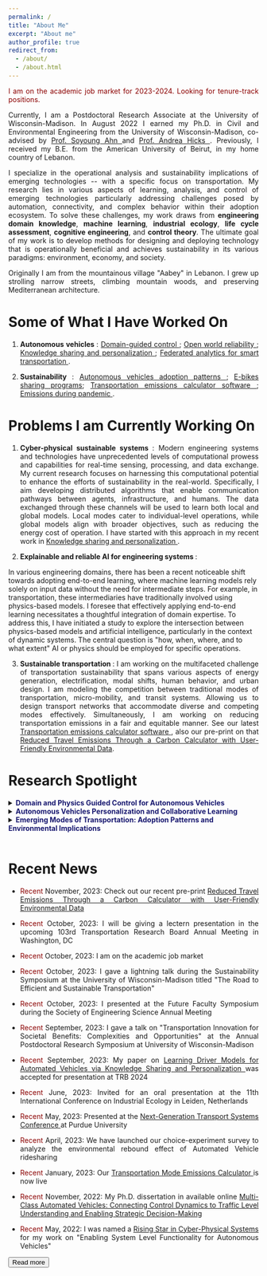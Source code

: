 ```yaml
---
permalink: /
title: "About Me"
excerpt: "About me"
author_profile: true
redirect_from: 
  - /about/
  - /about.html
---
```


<p align="justify"> <span style="color:darkred"> I am on the academic job market for 2023-2024. Looking for tenure-track positions.</span> </p>

<p align="justify"> Currently, I am a Postdoctoral Research Associate at the University of Wisconsin-Madison. In August 2022 I earned my Ph.D. in Civil and Environmental Engineering from the University of Wisconsin-Madison, co-advised by <a href="https://directory.engr.wisc.edu/cee/Faculty/Ahn_Soyoung/" target=_blank> Prof. Soyoung Ahn </a> and <a href="https://directory.engr.wisc.edu/cee/Faculty/Hicks_Andrea/" target=_blank> Prof. Andrea Hicks </a>. Previously, I received my B.E. from the American University of Beirut, in my home country of Lebanon. </p>

<p align="justify"> I specialize in the operational analysis and sustainability implications of emerging technologies -- with a specific focus on transportation. My research lies in various aspects of learning, analysis, and control of emerging technologies particularly addressing challenges posed by automation, connectivity, and complex behavior within their adoption ecosystem. To solve these challenges, my work draws from <b>engineering domain knowledge</b>, <b>machine learning</b>, <b>industrial ecology</b>, <b>life cycle assessment</b>, <b>cognitive engineering</b>, and <b>control theory</b>. The ultimate goal of my work is to develop methods for designing and deploying technology that is operationally beneficial and achieves sustainability in its various paradigms: environment, economy, and society. </p>

<p align="justify"> Originally I am from the mountainous village "Aabey" in Lebanon. I grew up strolling narrow streets, climbing mountain woods, and preserving Mediterranean architecture. </p>

Some of What I Have Worked On 
======
1. <p align="justify"> <b> Autonomous vehicles </b>: <a href="https://www.sciencedirect.com/science/article/pii/S0968090X21001844"> Domain-guided control </a>; <a href="https://papers.ssrn.com/sol3/papers.cfm?abstract_id=4370172"> Open world reliability </a>; <a href="https://arxiv.org/abs/2308.16870"> Knowledge sharing and personalization </a>; <a href="https://ieeexplore.ieee.org/abstract/document/9611259"> Federated analytics for smart transportation </a>.</p>
2. <p align="justify"> <b> Sustainability </b>: <a href="https://iopscience.iop.org/article/10.1088/1748-9326/abf6f4/meta"> Autonomous vehicles adoption patterns </a>; <a href="https://iopscience.iop.org/article/10.1088/2634-4505/ac7c8b/meta"> E-bikes sharing programs</a>; <a href="https://sites.google.com/view/cheeseburgercalculator/home"> Transportation emissions calculator software </a>; <a href="https://iopscience.iop.org/article/10.1088/2634-4505/ac9a68/meta"> Emissions during pandemic </a>.</p>

Problems I am Currently Working On  
======
1. <p align="justify"> <b> Cyber-physical sustainable systems </b>: Modern engineering systems and technologies have unprecedented levels of computational prowess and capabilities for real-time sensing, processing, and data exchange. My current research focuses on harnessing this computational potential to enhance the efforts of sustainability in the real-world. Specifically, I aim developing distributed algorithms that enable communication pathways between agents, infrastructure, and humans. The data exchanged through these channels will be used to learn both local and global models. Local modes cater to individual-level operations, while global models align with broader objectives, such as reducing the energy cost of operation. I have started with this approach in my recent work in <a href="https://arxiv.org/abs/2308.16870"> Knowledge sharing and personalization </a>. </p> 

2. <p align="justify"> <b> Explainable and reliable AI for engineering systems </b>: 
In various engineering domains, there has been a recent noticeable shift towards adopting end-to-end learning, where machine learning models rely solely on input data without the need for intermediate steps. For example, in transportation, these intermediaries have traditionally involved using physics-based models. I foresee that effectively applying end-to-end learning necessitates a thoughtful integration of domain expertise. To address this, I have initiated a study to explore the intersection between physics-based models and artificial intelligence, particularly in the context of dynamic systems. The central question is "how, when, where, and to what extent" AI or physics should be employed for specific operations.</p>

3. <p align="justify"> <b> Sustainable transportation </b>: I am working on the multifaceted challenge of transportation sustainability that spans various aspects of energy generation, electrification, modal shifts, human behavior, and urban design. I am modeling the competition between traditional modes of transportation, micro-mobility, and transit systems. Allowing us to design transport networks that accommodate diverse and competing modes effectively. Simultaneously, I am working on reducing transportation emissions in a fair and equitable manner. See our latest <a href="https://sites.google.com/view/cheeseburgercalculator/home"> Transportation emissions calculator software </a>, also our pre-print on that <a href="https://www.researchsquare.com/article/rs-3622953/v1"> Reduced Travel Emissions Through a Carbon Calculator with User-Friendly Environmental Data</a>.</p>

Research Spotlight
======

<details>

<summary><b><span style="color:MidnightBlue"> Domain and Physics Guided Control for Autonomous Vehicles </span></b></summary>

<h3> I. From Control Algorithm to Traffic Dynamics <a href="https://www.sciencedirect.com/science/article/pii/S0968090X21001844"> [Paper Link] </a></h3>
<center>
  <img src="../images/r1.jpg" width="100%" />
</center>

<p align="justify"> AVs are typically designed with a focus on individual vehicle performance, and little attention to traffic behavior in terms of stability and efficiency. In this work, we formulate an intuitive physics-based response function that is capable of translating AV control algorithm and parameters into traffic-level dynamics. Allowing us to specify the control design of an AV in wats that consider traffic-level performance. </p>

<h3> II. Expected Performance vs. Real-world Performance: Addressing Real-world Uncertainties <a href="https://arxiv.org/abs/2210.13683"> [Paper Link] </a> </h3>
<center>
  <img src="../images/r2.png" width="80%" />
</center>

<p align="justify"> In the real-world AVs operate under complex environments where they are expected to be exposed to exogenous and endogenous uncertainties. A major challenge lies in the complexity of integrating these uncertainties into the control system and the design of the AV as it is often hard to formulate an analytical representation of them. Tn this work, we propose a methodology to estimate uncertainties in AV's driver model - specifically those related to vehicular dynamics - and preserve a desired performance from the AV against real-world uncertainties that are unaccounted for. Our methodology uses three sequential components: (i) Stochastic Gradient Langevin Dynamics (SGLD) is used to estimate parameter uncertainty in real-time relying only on AV onboard sensor data, (ii) dynamic monitoring of the driver model performance (stability, safety, and traffic implications), and (iii) strategic actions for adjustments in driver model if anomaly is detected. </p>

</details>


<details>
<summary><b><span style="color:MidnightBlue"> Autonomous Vehicles Personalization and Collaborative Learning </span></b> </summary>
<center>
  <img src="../images/r3.png" width="80%" />
</center>

<p align="justify"> In this work, we present a training framework for learning AVs driver models via knowledge sharing between different vehicles and personalization. In our collaborative scheme, vehicles borrow strength from each others while retaining a personalized model tailored to the vehicle's unique properties and conditions. We adopt a federated learning algorithm that circumvents the need to share raw data between vehicle. </p>

<p align="justify"> This approach allows to train safer and more reliable AVs, while retaining a desired personalized behavior for each unique vehicle. Read more about out work here <a href="https://arxiv.org/abs/2210.13683"> [Paper Link] </a> </p>

</details>


<details>
<summary><b><span style="color:MidnightBlue"> Emerging Modes of Transportation: Adoption Patterns and Environmental Implications </span></b></summary>

<h3> I. Autonomous Vehicle Adoption and Environmental Implications <a href="https://iopscience.iop.org/article/10.1088/1748-9326/abf6f4/meta"> [Paper Link] </a></h3>
<center>
  <img src="../images/r4.png" width="70%" />
</center>

<p align="justify"> The adoption of Autonomous Vehicles as a viable mode of transportation comes with an complex web of modal shifts and travel behavior. We find that this technology enjoys a level of attractiveness by different users that can induce a modal shift away from traditional modes of transportation as transit, or personal vehicles. This translates to an increase in environmental impacts across different categories: energy consumption, greenhouse gas emissions, particulate matter, sulfur and nitrogen oxides. </p>

<p align="justify"> Adopting electric autonomous vehicles can offset the increase in emissions however it is dependent on two main factors: (i) adoption rate, and (ii) electricity generation mix. </p>

<h3> II. E-bikes Adoption and Environmental Implications <a href="https://iopscience.iop.org/article/10.1088/2634-4505/ac7c8b/meta"> [Paper Link] </a></h3>
<center>
  <img src="../images/r5.png" width="70%" />
</center>

<p align="justify"> We analyze the ability of an E-bike sharing program in reducing environmental emissions of the transportation system. Based on a mode choice model informed from revealed and stated preference survey, we show that E-bikes are able to compete for ridership. Specifically, E-bikes can attract users away from personal vehicles in trip distances between 1-2.5 miles, resulting in a reduction in overall emissions. </p>

</details><br>

Recent News
======
* <p align="justify"> <span style="color:darkred"> Recent </span> November, 2023: Check out our recent pre-print <a href="https://www.researchsquare.com/article/rs-3622953/v1"> Reduced Travel Emissions Through a Carbon Calculator with User-Friendly Environmental Data</a></p>
* <p align="justify"> <span style="color:darkred"> Recent </span> October, 2023: I will be giving a lectern presentation in the upcoming 103rd Transportation Research Board Annual Meeting in Washington, DC </p>
* <p align="justify"> <span style="color:darkred"> Recent </span> October, 2023: I am on the academic job market </p>
* <p align="justify"> <span style="color:darkred"> Recent </span> October, 2023: I gave a lightning talk during the Sustainability Symposium at the University of Wisconsin-Madison titled "The Road to Efficient and Sustainable Transportation" </p>
* <p align="justify"> <span style="color:darkred"> Recent </span> October, 2023: I presented at the Future Faculty Symposium during the Society of Engineering Science Annual Meeting </p>
* <p align="justify"> <span style="color:darkred"> Recent </span> September, 2023: I gave a talk on "Transportation Innovation for Societal Benefits: Complexities and Opportunities" at the Annual Postdoctoral Research Symposium at University of Wisconsin-Madison </p>
* <p align="justify"> <span style="color:darkred"> Recent </span> September, 2023: My paper on <a href="https://arxiv.org/abs/2308.16870"> Learning Driver Models for Automated Vehicles via Knowledge Sharing and Personalization </a> was accepted for presentation at TRB 2024 </p>
* <p align="justify"> <span style="color:darkred"> Recent </span> June, 2023: Invited for an oral presentation at the 11th International Conference on Industrial Ecology in Leiden, Netherlands </p>
* <p align="justify"> <span style="color:darkred"> Recent </span> May, 2023: Presented at the <a href="https://www.ngts2023.nextrans.org/"> Next-Generation Transport Systems Conference </a> at Purdue University </p>
* <p align="justify"> <span style="color:darkred"> Recent </span> April, 2023: We have launched our choice-experiment survey to analyze the environmental rebound effect of Automated Vehicle ridesharing </p>
* <p align="justify"> <span style="color:darkred"> Recent </span> January, 2023: Our <a href="https://sites.google.com/view/cheeseburgercalculator/home"> Transportation Mode Emissions Calculator </a> is now live </p>
* <p align="justify"> <span style="color:darkred"> Recent </span> November, 2022: My Ph.D. dissertation in available online <a href="https://www.proquest.com/pqdtglobal/docview/2737490814/AA10F2DD3BAC463DPQ/1?accountid=465"> Multi-Class Automated Vehicles: Connecting Control Dynamics to Traffic Level Understanding and Enabling Strategic Decision-Making </a> </p>
* <p align="justify"> <span style="color:darkred"> Recent </span> May, 2022: I was named a <a href="https://risingstars.linklab.virginia.edu/2022/participants/wissam-kontar/"> Rising Star in Cyber-Physical Systems </a> for my work on "Enabling System Level Functionality for Autonomous Vehicles" </p>

<button onclick="window.location.href='https://wissamkontar.github.io/news/';">Read more</button>

